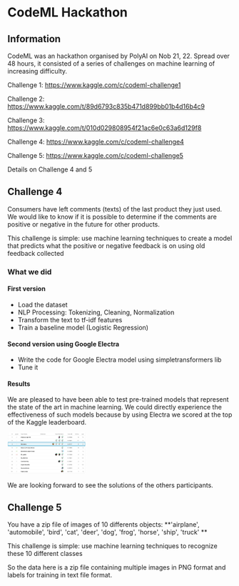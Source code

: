 # CodeML Hackathon

## Information
 
CodeML was an hackathon organised by PolyAI on Nob 21, 22. Spread over 48 hours, it consisted of a series of challenges on machine learning of increasing difficulty.

Challenge 1: https://www.kaggle.com/c/codeml-challenge1

Challenge 2: https://www.kaggle.com/t/89d6793c835b471d899bb01b4d16b4c9

Challenge 3: https://www.kaggle.com/t/010d029808954f21ac6e0c63a6d129f8

Challenge 4: https://www.kaggle.com/c/codeml-challenge4

Challenge 5: https://www.kaggle.com/c/codeml-challenge5



Details on Challenge 4 and 5
## Challenge 4

Consumers have left comments (texts) of the last product they just used. We would like to know if it is possible to determine if the comments are positive or negative in the future for other products.

This challenge is simple: use machine learning techniques to create a model that predicts what the positive or negative feedback is on using old feedback collected

### What we did
#### First version

- Load the dataset
- NLP Processing: Tokenizing, Cleaning, Normalization
- Transform the text to tf-idf features
- Train a baseline model (Logistic Regression)

#### Second version using Google Electra
- Write the code for Google Electra model using simpletransformers lib
- Tune it

#### Results 
We are pleased to have been able to test pre-trained models that represent the state of the art in machine learning. We could directly experience the effectiveness of such models because by using Electra we scored at the top of the Kaggle leaderboard.
<p><img src="https://github.com/kumarmanishjha/CodeML-Hackathon/blob/main/challenge4/submissions/pic.png" width=35% height=35%></p>
We are looking forward to see the solutions of the others participants.

## Challenge 5

You have a zip file of images of 10 differents objects: **'airplane', 'automobile', 'bird', 'cat', 'deer', 'dog', 'frog', 'horse', 'ship', 'truck' **

This challenge is simple: use machine learning techniques to recognize these 10 different classes

So the data here is a zip file containing multiple images in PNG format and labels for training in text file format.
